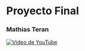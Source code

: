 ﻿# Proyecto Final

### Mathias Teran 

[![Video de YouTube](https://img.youtube.com/vi/Q5w3-aoZETM/0.jpg)](https://youtu.be/Q5w3-aoZETM)
